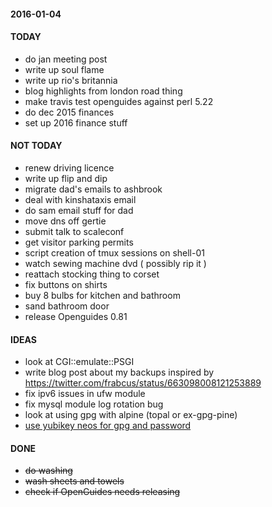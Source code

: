 #### 2016-01-04 ####

#### TODAY ####

- do jan meeting post
- write up soul flame
- write up rio's britannia
- blog highlights from london road thing
- make travis test openguides against perl 5.22
- do dec 2015 finances
- set up 2016 finance stuff

#### NOT TODAY ####

- renew driving licence
- write up flip and dip
- migrate dad's emails to ashbrook
- deal with kinshataxis email
- do sam email stuff for dad
- move dns off gertie
- submit talk to scaleconf
- get visitor parking permits
- script creation of tmux sessions on shell-01
- watch sewing machine dvd ( possibly rip it )
- reattach stocking thing to corset
- fix buttons on shirts
- buy 8 bulbs for kitchen and bathroom
- sand bathroom door
- release Openguides 0.81

#### IDEAS ####

- look at CGI::emulate::PSGI
- write blog post about my backups inspired by https://twitter.com/frabcus/status/663098008121253889
- fix ipv6 issues in ufw module
- fix mysql module log rotation bug
- look at using gpg with alpine (topal or ex-gpg-pine)
- [use yubikey neos for gpg and password](http://viccuad.me/blog/secure-yourself-part-1-airgapped-computer-and-GPG-smartcards/) 

#### DONE ####

- ~~do washing~~
- ~~wash sheets and towels~~
- ~~check if OpenGuides needs releasing~~
